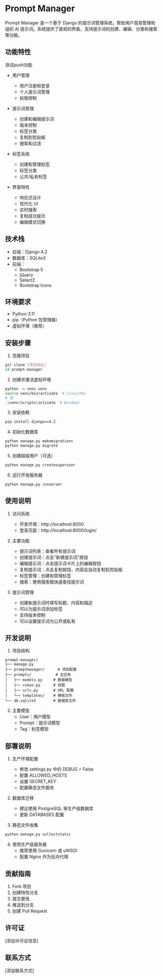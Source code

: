 # Prompt Manager

Prompt Manager 是一个基于 Django 的提示词管理系统，帮助用户高效管理和组织 AI 提示词。系统提供了直观的界面，支持提示词的创建、编辑、分类和搜索等功能。

## 功能特性
测试push功能 
- 用户管理
  - 用户注册和登录
  - 个人提示词管理
  - 权限控制

- 提示词管理
  - 创建和编辑提示词
  - 版本控制
  - 标签分类
  - 复制到剪贴板
  - 搜索和过滤

- 标签系统
  - 创建和管理标签
  - 标签分类
  - 公共/私有标签

- 界面特性
  - 响应式设计
  - 现代化 UI
  - 实时搜索
  - 复制成功提示
  - 编辑模式切换

## 技术栈

- 后端：Django 4.2
- 数据库：SQLite3
- 前端：
  - Bootstrap 5
  - jQuery
  - Select2
  - Bootstrap Icons

## 环境要求

- Python 3.11
- pip（Python 包管理器）
- 虚拟环境（推荐）

## 安装步骤

1. 克隆项目
```bash
git clone [项目地址]
cd prompt-manager
```

2. 创建并激活虚拟环境
```bash
python -m venv venv
source venv/bin/activate  # Linux/Mac
# 或
.\venv\Scripts\activate  # Windows
```

3. 安装依赖
```bash
pip install django==4.2
```

4. 初始化数据库
```bash
python manage.py makemigrations
python manage.py migrate
```

5. 创建超级用户（可选）
```bash
python manage.py createsuperuser
```

6. 运行开发服务器
```bash
python manage.py runserver
```

## 使用说明

1. 访问系统
   - 开发环境：http://localhost:8000
   - 登录页面：http://localhost:8000/login/

2. 主要功能
   - 提示词列表：查看所有提示词
   - 创建提示词：点击"新建提示词"按钮
   - 编辑提示词：点击提示词卡片上的编辑按钮
   - 复制提示词：点击复制按钮，内容会自动复制到剪贴板
   - 标签管理：创建和管理标签
   - 搜索：使用搜索框快速查找提示词

3. 提示词管理
   - 创建新提示词时填写标题、内容和描述
   - 可以为提示词添加标签
   - 支持版本控制
   - 可以设置提示词为公开或私有

## 开发说明

1. 项目结构
```
prompt-manager/
├── manage.py
├── promptmanager/      # 项目配置
├── prompts/           # 主应用
│   ├── models.py     # 数据模型
│   ├── views.py      # 视图
│   ├── urls.py       # URL 配置
│   └── templates/    # 模板文件
└── db.sqlite3        # 数据库文件
```

2. 主要模型
   - User：用户模型
   - Prompt：提示词模型
   - Tag：标签模型

## 部署说明

1. 生产环境配置
   - 修改 settings.py 中的 DEBUG = False
   - 配置 ALLOWED_HOSTS
   - 设置 SECRET_KEY
   - 配置静态文件服务

2. 数据库迁移
   - 建议使用 PostgreSQL 等生产级数据库
   - 更新 DATABASES 配置

3. 静态文件收集
```bash
python manage.py collectstatic
```

4. 使用生产级服务器
   - 推荐使用 Gunicorn 或 uWSGI
   - 配置 Nginx 作为反向代理

## 贡献指南

1. Fork 项目
2. 创建特性分支
3. 提交更改
4. 推送到分支
5. 创建 Pull Request

## 许可证

[添加许可证信息]

## 联系方式

[添加联系方式] 
